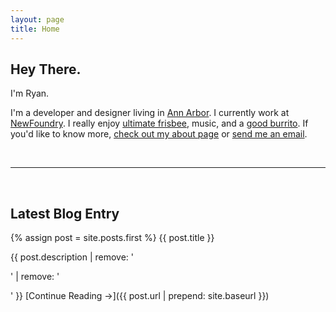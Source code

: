 ```yaml
---
layout: page
title: Home
---
```


## Hey There.

I'm Ryan.

I'm a developer and designer living in [Ann Arbor](https://en.wikipedia.org/wiki/Ann_Arbor,_Michigan). I currently work at [NewFoundry](http://newfoundry.com). I really enjoy [ultimate frisbee](https://annarborultimate.org), music, and a [good burrito](http://pancheros.com). If you'd like to know more, [check out my about page](/about) or [send me an email](mailto:ryanjdonnelly@gmail.com).

<br />

---

<br />

## Latest Blog Entry

{% assign post = site.posts.first %}
{{ post.title }}

{{ post.description | remove: '<p>' | remove: '</p>' }}
[Continue Reading&nbsp;&rarr;]({{ post.url | prepend: site.baseurl }})  
